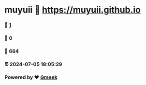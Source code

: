 # muyuii :link: https://muyuii.github.io 
### :page_facing_up: [1](https://muyuii.github.io/tag.html) 
### :speech_balloon: 0 
### :hibiscus: 664 
### :alarm_clock: 2024-07-05 18:05:29 
### Powered by :heart: [Gmeek](https://github.com/Meekdai/Gmeek)
